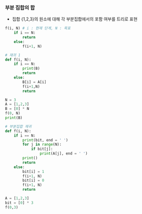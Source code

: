 ### 부분 집합의 합
* 집합 {1,2,3}의 원소에 대해 각 부분집합에서의 포함 여부를 트리로 표현

```python
f(i, N) # i : 현재 단계, N : 목표
    if i == N:
        return
    else:
        f(i+1, N)
```
```python
# 재귀 1
def f(i, N):
    if i == N:
        print(B)
        return
    else:
        B[i] = A[i]
        f(i+1,N)
        return

N = 3
A = [1,2,3]
B = [0] * N
f(0, N)
print(B)
```
```python
# 부분집합 재귀
def f(i, N):
    if i == N:
        print(bit, end = ' ')
        for j in range(N):
            if bit[j]:
                print(A[j], end = ' ')
        print()
        return
    else:
        bit[i] = 1
        f(i+1, N)
        bit[i] = 0
        f(i+1, N)
        return

A = [1,2,3]
bit = [0] * 3
f(0,3)
```










